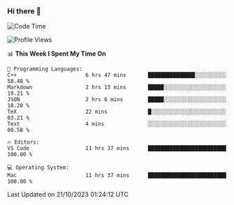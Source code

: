 ### Hi there 👋

<!--START_SECTION:waka-->
![Code Time](http://img.shields.io/badge/Code%20Time-49%20hrs%2030%20mins-blue)

![Profile Views](http://img.shields.io/badge/Profile%20Views-51-blue)

📊 **This Week I Spent My Time On** 

```text
💬 Programming Languages: 
C++                      6 hrs 47 mins       ███████████████░░░░░░░░░░   58.48 % 
Markdown                 2 hrs 13 mins       █████░░░░░░░░░░░░░░░░░░░░   19.21 % 
JSON                     2 hrs 6 mins        █████░░░░░░░░░░░░░░░░░░░░   18.20 % 
TeX                      22 mins             █░░░░░░░░░░░░░░░░░░░░░░░░   03.21 % 
Text                     4 mins              ░░░░░░░░░░░░░░░░░░░░░░░░░   00.58 % 

🔥 Editors: 
VS Code                  11 hrs 37 mins      █████████████████████████   100.00 % 

💻 Operating System: 
Mac                      11 hrs 37 mins      █████████████████████████   100.00 % 
```


 Last Updated on 21/10/2023 01:24:12 UTC
<!--END_SECTION:waka-->

<!--
**JackeyHua-SJTU/JackeyHua-SJTU** is a ✨ _special_ ✨ repository because its `README.md` (this file) appears on your GitHub profile.

Here are some ideas to get you started:

- 🔭 I’m currently working on ...
- 🌱 I’m currently learning ...
- 👯 I’m looking to collaborate on ...
- 🤔 I’m looking for help with ...
- 💬 Ask me about ...
- 📫 How to reach me: ...
- 😄 Pronouns: ...
- ⚡ Fun fact: ...
-->
